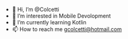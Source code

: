 - 👋 Hi, I’m @Colcetti
- 👀 I’m interested in Mobile Devolopment 
- 🌱 I’m currently learning Kotlin
- 📫 How to reach me gcolcetti@hotmail.com

<!---
Colcetti/Colcetti is a ✨ special ✨ repository because its `README.md` (this file) appears on your GitHub profile.
You can click the Preview link to take a look at your changes.
--->
